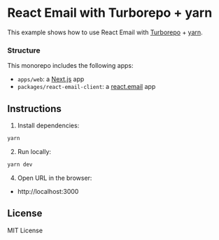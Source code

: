 # React Email with Turborepo + yarn

This example shows how to use React Email with [Turborepo](https://turbo.build) + [yarn](https://yarnpkg.com).

### Structure

This monorepo includes the following apps:

- `apps/web`: a [Next.js](https://nextjs.org) app
- `packages/react-email-client`: a [react.email](https://react.email) app

## Instructions

1. Install dependencies:

  ```sh
yarn
  ```

2. Run locally:

  ```sh
yarn dev
  ```

4. Open URL in the browser:

* http://localhost:3000

## License

MIT License